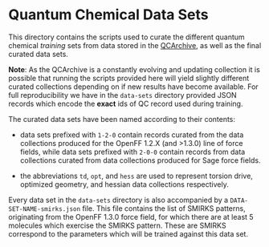# Quantum Chemical Data Sets

This directory contains the scripts used to curate the different quantum chemical *training* sets from
data stored in the [QCArchive](https://qcarchive.molssi.org/), as well as the final curated data sets.

**Note**: As the QCArchive is a constantly evolving and updating collection it is possible that running the
          scripts provided here will yield slightly different curated collections depending on if new results
          have become available. For full reproducibility we have in the `data-sets` directory provided JSON
          records which encode the **exact** ids of QC record used during training.

The curated data sets have been named according to their contents:

* data sets prefixed with `1-2-0` contain records curated from the data collections produced for the OpenFF
  1.2.X (and >1.3.0) line of force fields, while data sets prefixed with `2-0-0` contain records from data 
  collections curated from data collections produced for Sage force fields.
  
* the abbreviations `td`, `opt`, and `hess` are used to represent torsion drive, optimized geometry, and hessian
  data collections respectively.

Every data set in the `data-sets` directory is also accompanied by a `DATA-SET-NAME-smirks.json` file. This
file contains the list of SMIRKS patterns, originating from the OpenFF 1.3.0 force field, for which there are
at least 5 molecules which exercise the SMIRKS pattern. These are SMIRKS correspond to the parameters which will 
be trained against this data set.